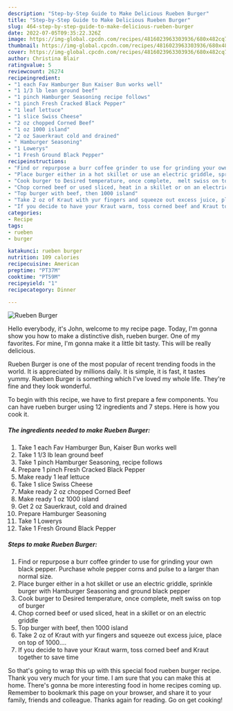 ```yaml
---
description: "Step-by-Step Guide to Make Delicious Rueben Burger"
title: "Step-by-Step Guide to Make Delicious Rueben Burger"
slug: 464-step-by-step-guide-to-make-delicious-rueben-burger
date: 2022-07-05T09:35:22.326Z
image: https://img-global.cpcdn.com/recipes/4816023963303936/680x482cq70/rueben-burger-recipe-main-photo.jpg
thumbnail: https://img-global.cpcdn.com/recipes/4816023963303936/680x482cq70/rueben-burger-recipe-main-photo.jpg
cover: https://img-global.cpcdn.com/recipes/4816023963303936/680x482cq70/rueben-burger-recipe-main-photo.jpg
author: Christina Blair
ratingvalue: 5
reviewcount: 26274
recipeingredient:
- "1 each Fav Hamburger Bun Kaiser Bun works well"
- "1 1/3 lb lean ground beef"
- "1 pinch Hamburger Seasoning recipe follows"
- "1 pinch Fresh Cracked Black Pepper"
- "1 leaf lettuce"
- "1 slice Swiss Cheese"
- "2 oz chopped Corned Beef"
- "1 oz 1000 island"
- "2 oz Sauerkraut cold and drained"
- " Hamburger Seasoning"
- "1 Lowerys"
- "1 Fresh Ground Black Pepper"
recipeinstructions:
- "Find or repurpose a burr coffee grinder to use for grinding your own black pepper. Purchase whole pepper corns and pulse to a larger than normal size."
- "Place burger either in a hot skillet or use an electric griddle, sprinkle burger with Hamburger Seasoning and ground black pepper"
- "Cook burger to Desired temperature, once complete,  melt swiss on top of burger"
- "Chop corned beef or used sliced, heat in a skillet or on an electric griddle"
- "Top burger with beef, then 1000 island"
- "Take 2 oz of Kraut with yur fingers and squeeze out excess juice, place on top of 1000...."
- "If you decide to have your Kraut warm, toss corned beef and Kraut together to save time"
categories:
- Recipe
tags:
- rueben
- burger

katakunci: rueben burger 
nutrition: 109 calories
recipecuisine: American
preptime: "PT37M"
cooktime: "PT59M"
recipeyield: "1"
recipecategory: Dinner

---
```



![Rueben Burger](https://img-global.cpcdn.com/recipes/4816023963303936/680x482cq70/rueben-burger-recipe-main-photo.jpg)

Hello everybody, it's John, welcome to my recipe page. Today, I'm gonna show you how to make a distinctive dish, rueben burger. One of my favorites. For mine, I'm gonna make it a little bit tasty. This will be really delicious.



Rueben Burger is one of the most popular of recent trending foods in the world. It is appreciated by millions daily. It is simple, it is fast, it tastes yummy. Rueben Burger is something which I've loved my whole life. They're fine and they look wonderful.


To begin with this recipe, we have to first prepare a few components. You can have rueben burger using 12 ingredients and 7 steps. Here is how you cook it.

<!--inarticleads1-->

##### The ingredients needed to make Rueben Burger:

1. Take 1 each Fav Hamburger Bun, Kaiser Bun works well
1. Take 1 1/3 lb lean ground beef
1. Take 1 pinch Hamburger Seasoning, recipe follows
1. Prepare 1 pinch Fresh Cracked Black Pepper
1. Make ready 1 leaf lettuce
1. Take 1 slice Swiss Cheese
1. Make ready 2 oz chopped Corned Beef
1. Make ready 1 oz 1000 island
1. Get 2 oz Sauerkraut, cold and drained
1. Prepare  Hamburger Seasoning
1. Take 1 Lowerys
1. Take 1 Fresh Ground Black Pepper




<!--inarticleads2-->

##### Steps to make Rueben Burger:

1. Find or repurpose a burr coffee grinder to use for grinding your own black pepper. Purchase whole pepper corns and pulse to a larger than normal size.
1. Place burger either in a hot skillet or use an electric griddle, sprinkle burger with Hamburger Seasoning and ground black pepper
1. Cook burger to Desired temperature, once complete,  melt swiss on top of burger
1. Chop corned beef or used sliced, heat in a skillet or on an electric griddle
1. Top burger with beef, then 1000 island
1. Take 2 oz of Kraut with yur fingers and squeeze out excess juice, place on top of 1000....
1. If you decide to have your Kraut warm, toss corned beef and Kraut together to save time




So that's going to wrap this up with this special food rueben burger recipe. Thank you very much for your time. I am sure that you can make this at home. There's gonna be more interesting food in home recipes coming up. Remember to bookmark this page on your browser, and share it to your family, friends and colleague. Thanks again for reading. Go on get cooking!
